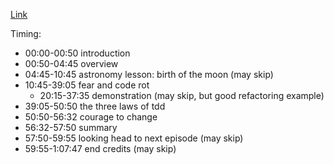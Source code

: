 [Link](https://www.safaribooksonline.com/videos/clean-code/9780134661742/9780134661742-CODE_01_05_01)

Timing:

- 00:00-00:50 introduction
- 00:50-04:45 overview
- 04:45-10:45 astronomy lesson: birth of the moon (may skip)
- 10:45-39:05 fear and code rot
    - 20:15-37:35 demonstration (may skip, but good refactoring example)
- 39:05-50:50 the three laws of tdd
- 50:50-56:32 courage to change
- 56:32-57:50 summary 
- 57:50-59:55 looking head to next episode (may skip)
- 59:55-1:07:47 end credits (may skip)
